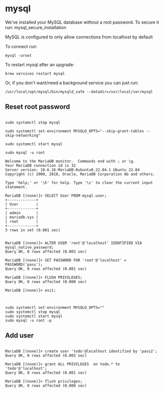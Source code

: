 # mysql
We've installed your MySQL database without a root password. To secure it run:
mysql_secure_installation

MySQL is configured to only allow connections from localhost by default

To connect run:
```shell
mysql -uroot
```

To restart mysql after an upgrade:
```shell
brew services restart mysql
```
Or, if you don't want/need a background service you can just run:

```shell
/usr/local/opt/mysql/bin/mysqld_safe --datadir=/usr/local/var/mysql
```


## Reset root password


```shell

sudo systemctl stop mysql

sudo systemctl set-environment MYSQLD_OPTS="--skip-grant-tables --skip-networking"

sudo systemctl start mysql

sudo mysql -u root

Welcome to the MariaDB monitor.  Commands end with ; or \g.
Your MariaDB connection id is 32
Server version: 10.6.16-MariaDB-0ubuntu0.22.04.1 Ubuntu 22.04
Copyright (c) 2000, 2018, Oracle, MariaDB Corporation Ab and others.

Type 'help;' or '\h' for help. Type '\c' to clear the current input statement.

MariaDB [(none)]> SELECT User FROM mysql.user;
+-------------+
| User        |
+-------------+
| admin       |
| mariadb.sys |
| root        |
+-------------+
3 rows in set (0.001 sec)


MariaDB [(none)]> ALTER USER 'root'@'localhost' IDENTIFIED VIA mysql_native_password;
Query OK, 0 rows affected (0.003 sec)

MariaDB [(none)]> SET PASSWORD FOR 'root'@'localhost' = PASSWORD('pass');
Query OK, 0 rows affected (0.001 sec)

MariaDB [(none)]> FLUSH PRIVILEGES;
Query OK, 0 rows affected (0.000 sec)

MariaDB [(none)]> exit;



sudo systemctl set-environment MYSQLD_OPTS=""
sudo systemctl stop mysql
sudo systemctl start mysql
sudo mysql -u root -p

```


## Add user

```shell

MariaDB [(none)]> create user 'todo'@localhost identified by 'pass2';
Query OK, 0 rows affected (0.003 sec)

MariaDB [(none)]> grant ALL PRIVILEGES  on todo.* to 'todo'@'localhost';
Query OK, 0 rows affected (0.001 sec)

MariaDB [(none)]> flush privileges;
Query OK, 0 rows affected (0.000 sec)
```